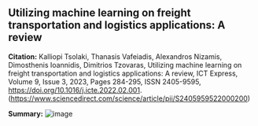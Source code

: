 ## Utilizing machine learning on freight transportation and logistics applications: A review

**Citation:** Kalliopi Tsolaki, Thanasis Vafeiadis, Alexandros Nizamis, Dimosthenis Ioannidis, Dimitrios Tzovaras, Utilizing machine learning on freight transportation and logistics applications: A review, ICT Express, Volume 9, Issue 3, 2023, Pages 284-295,
ISSN 2405-9595, https://doi.org/10.1016/j.icte.2022.02.001. (https://www.sciencedirect.com/science/article/pii/S2405959522000200)

**Summary:**
![image](https://github.com/shradha125/TBD-Center-Freight-Data-Research-Project/assets/69496783/539fd88b-01dc-463a-b458-5a3325e98a30)


